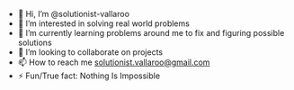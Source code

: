 - 👋 Hi, I’m @solutionist-vallaroo
- 👀 I’m interested in solving real world problems
- 🌱 I’m currently learning problems around me to fix and figuring possible solutions
- 💞️ I’m looking to collaborate on projects
- 📫 How to reach me solutionist.vallaroo@gmail.com
- ⚡ Fun/True fact: Nothing Is Impossible

<!---
solutionist-vallaroo/solutionist-vallaroo is a ✨ special ✨ repository because its `README.md` (this file) appears on your GitHub profile.
You can click the Preview link to take a look at your changes.
--->
